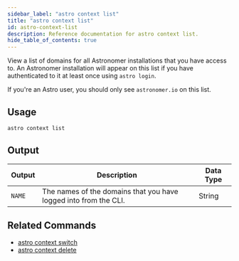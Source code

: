 ```yaml
---
sidebar_label: "astro context list"
title: "astro context list"
id: astro-context-list
description: Reference documentation for astro context list.
hide_table_of_contents: true
---
```


View a list of domains for all Astronomer installations that you have access to. An Astronomer installation will appear on this list if you have authenticated to it at least once using `astro login`.

If you're an Astro user, you should only see `astronomer.io` on this list.

## Usage

```sh
astro context list
```

## Output

| Output | Description                                                      | Data Type |
| ------ | ---------------------------------------------------------------- | --------- |
| `NAME` | The names of the domains that you have logged into from the CLI. | String    |

## Related Commands

- [astro context switch](cli/astro-context-switch.md)
- [astro context delete](cli/astro-context-delete.md)
